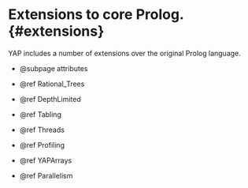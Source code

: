 Extensions to core Prolog. 								{#extensions}
========================

YAP includes a number of extensions over the original Prolog
language.

+ @subpage attributes

+ @ref Rational_Trees

+ @ref  DepthLimited

+ @ref  Tabling

+ @ref Threads

+ @ref Profiling

+ @ref YAPArrays

+ @ref Parallelism
